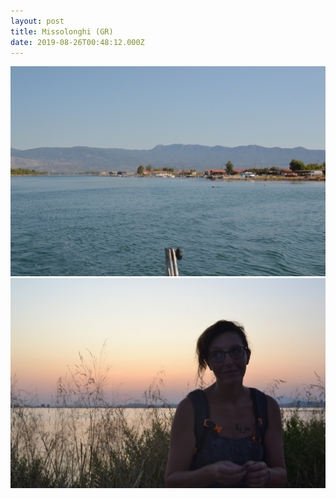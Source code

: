 ```yaml
---
layout: post
title: Missolonghi (GR)
date: 2019-08-26T00:48:12.000Z
---
```

![Missolonghi](/files/2019-10-26-missolonghi_gr_0.jpg)
![Missolonghi](/files/2019-10-26-missolonghi_gr_1.jpg)
